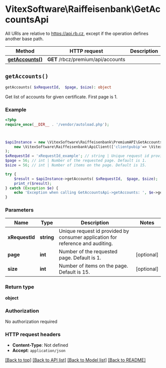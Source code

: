 # VitexSoftware\Raiffeisenbank\GetAccountsApi

All URIs are relative to https://api.rb.cz, except if the operation defines another base path.

| Method | HTTP request | Description |
| ------------- | ------------- | ------------- |
| [**getAccounts()**](GetAccountsApi.md#getAccounts) | **GET** /rbcz/premium/api/accounts |  |


## `getAccounts()`

```php
getAccounts( $xRequestId,  $page, $size): object
```



Get list of accounts for given certificate. First page is 1.

### Example

```php
<?php
require_once(__DIR__ . '/vendor/autoload.php');



$apiInstance = new \VitexSoftware\Raiffeisenbank\PremiumAPI\GetAccountsApi(
    new \VitexSoftware\Raiffeisenbank\ApiClient(['clientpubip'=> \VitexSoftware\Raiffeisenbank\ApiClient::getPublicIP() ,'debug'=>true])
);
$xRequestId = 'xRequestId_example'; // string | Unique request id provided by consumer application for reference and auditing.
$page = 56; // int | Number of the requested page. Default is 1.
$size = 56; // int | Number of items on the page. Default is 15.

try {
    $result = $apiInstance->getAccounts( $xRequestId,  $page, $size);
    print_r($result);
} catch (Exception $e) {
    echo 'Exception when calling GetAccountsApi->getAccounts: ', $e->getMessage(), PHP_EOL;
}
```

### Parameters

| Name | Type | Description  | Notes |
| ------------- | ------------- | ------------- | ------------- |
| **xRequestId** | **string**| Unique request id provided by consumer application for reference and auditing. | |
| **page** | **int**| Number of the requested page. Default is 1. | [optional] |
| **size** | **int**| Number of items on the page. Default is 15. | [optional] |

### Return type

**object**

### Authorization

No authorization required

### HTTP request headers

- **Content-Type**: Not defined
- **Accept**: `application/json`

[[Back to top]](#) [[Back to API list]](../../README.md#endpoints)
[[Back to Model list]](../../README.md#models)
[[Back to README]](../../README.md)
